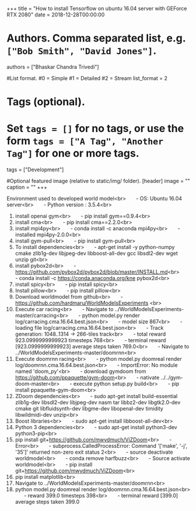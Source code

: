 +++
title = "How to install Tensorflow on ubuntu 16.04 server with GEForce RTX 2080" 
date = 2018-12-28T00:00:00

# Authors. Comma separated list, e.g. `["Bob Smith", "David Jones"]`.
authors = ["Bhaskar Chandra Trivedi"]

#List format.
#0 = Simple
#1 = Detailed
#2 = Stream
list_format = 2

# Tags (optional).
#   Set `tags = []` for no tags, or use the form `tags = ["A Tag", "Another Tag"]` for one or more tags.
tags = ["Development"]


#Optional featured image (relative to static/img/ folder).
[header] 
image = "" 
caption = "" 
+++

Environment used to developed world model<br\>
&nbsp;  &nbsp;  &nbsp;  - OS: Ubuntu 16.04 server<br\>
&nbsp;  &nbsp;  &nbsp;  - Python version : 3.5.4<br\>


1. install openai gym<br\>
&nbsp;  &nbsp;  &nbsp;  - pip install gym==0.9.4<br\>
2. install cma<br\>
&nbsp;  &nbsp;  &nbsp;  - pip install cma==2.2.0<br\>
3. install mpi4py<br\>
&nbsp;  &nbsp;  &nbsp;  - conda install -c anaconda mpi4py<br\>
&nbsp;  &nbsp;  &nbsp;  - installed mpi4py-2.0.0<br\>
4. install gym-pull<br\>
&nbsp;  &nbsp;  &nbsp;  - pip install gym-pull<br\>
5. To install dependencies<br\>
&nbsp;  &nbsp;  &nbsp;  - apt-get install -y python-numpy cmake zlib1g-dev libjpeg-dev libboost-all-dev gcc libsdl2-dev wget unzip git<br\>
6. install pybox2d<br\>
&nbsp;  &nbsp;  &nbsp;  - https://github.com/pybox2d/pybox2d/blob/master/INSTALL.md<br\>
&nbsp;  &nbsp;  &nbsp;  - conda install -c https://conda.anaconda.org/kne pybox2d<br\>
7. install spicy<br\>
&nbsp;  &nbsp;  &nbsp;  - pip install spicy<br\>
8. Install pillow<br\>
&nbsp;  &nbsp;  &nbsp;  - pip install pillow<br\>
9. Download worldmodel from github<br\>
&nbsp;  &nbsp;  &nbsp;  - https://github.com/hardmaru/WorldModelsExperiments <br\>
10. Execute car racing<br\>
&nbsp;  &nbsp;  &nbsp;  - Navigate to ../WorldModelsExperiments-master/carracing<br\>
&nbsp;  &nbsp;  &nbsp;  - python model.py render log/carracing.cma.16.64.best.json<br\>
&nbsp;  &nbsp;  &nbsp;  - model size 867<br\>
&nbsp;  &nbsp;  &nbsp;  - loading file log/carracing.cma.16.64.best.json<br\>
&nbsp;  &nbsp;  &nbsp;  - Track generation: 1048..1314 -> 266-tiles track<br\>
&nbsp;  &nbsp;  &nbsp;  - total reward 923.0999999999923 timesteps 768<br\>
&nbsp;  &nbsp;  &nbsp;  - terminal reward [923.0999999999923] average steps taken 769.0<br\>
&nbsp;  &nbsp;  &nbsp;  - Navigate to ../WorldModelsExperiments-master/doomrnn<br\>
10. Execute doomrnn racing<br\>
&nbsp;  &nbsp;  &nbsp;  - python model.py doomreal render log/doomrnn.cma.16.64.best.json<br\>
&nbsp;  &nbsp;  &nbsp;  - ImportError: No module named 'doom_py'<br\>
&nbsp;  &nbsp;  &nbsp;  - download gymdoom from https://github.com/ppaquette/gym-doom<br\>
&nbsp;  &nbsp;  &nbsp;  - nativate ../../gym-doom-master<br\>
&nbsp;  &nbsp;  &nbsp;  - execute python setup.py build<br\>
&nbsp;  &nbsp;  &nbsp;  - pip install ppaquette-gym-doom<br\>
11. ZDoom dependencies<br\>
&nbsp;  &nbsp;  &nbsp;  - sudo apt-get install build-essential zlib1g-dev libsdl2-dev libjpeg-dev nasm tar libbz2-dev libgtk2.0-dev cmake git libfluidsynth-dev libgme-dev libopenal-dev timidity libwildmidi-dev unzip<br\>
12. Boost libraries<br\>
&nbsp;  &nbsp;  &nbsp;  - sudo apt-get install libboost-all-dev<br\>
13. Python 3 dependencies<br\>
&nbsp;  &nbsp;  &nbsp;  - sudo apt-get install python3-dev python3-pip<br\>
14. pip install git+https://github.com/mwydmuch/ViZDoom<br\>
&nbsp;  &nbsp;  &nbsp;  - Error<br\> 
&nbsp;  &nbsp;  &nbsp;  - subprocess.CalledProcessError: Command '['make', '-j', '35']' returned non-zero exit status 2<br\>
&nbsp;  &nbsp;  &nbsp;  - source deactivate worldmodel<br\>
&nbsp;  &nbsp;  &nbsp;  - conda remove harfbuzz<br\>
&nbsp;  &nbsp;  &nbsp;  - Source activate worldmodel<br\>
&nbsp;  &nbsp;  &nbsp;  - pip install git+https://github.com/mwydmuch/ViZDoom<br\>
15. pip install matplotlib<br\>
16. Navigate to ../WorldModelsExperiments-master/doomrnn<br\>
17. python model.py doomreal render log/doomrnn.cma.16.64.best.json<br\>
&nbsp;  &nbsp;  &nbsp;  - reward 399.0 timesteps 398<br\>
&nbsp;  &nbsp;  &nbsp;  - terminal reward [399.0] average steps taken 399.0

